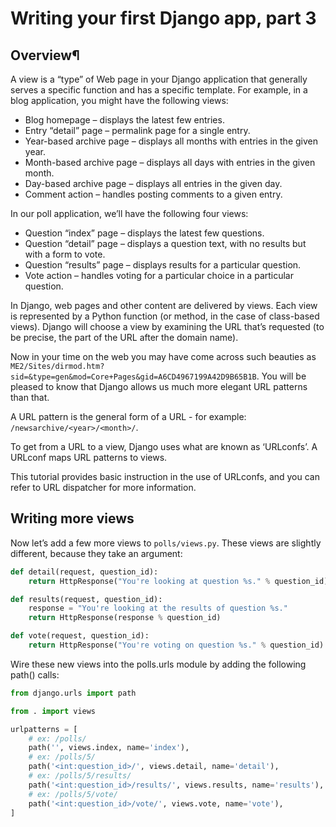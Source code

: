 # Writing your first Django app, part 3

## Overview¶

A view is a “type” of Web page in your Django application that generally serves a specific function and has a specific template. For example, in a blog application, you might have the following views:

- Blog homepage – displays the latest few entries.
- Entry “detail” page – permalink page for a single entry.
- Year-based archive page – displays all months with entries in the given year.
- Month-based archive page – displays all days with entries in the given month.
- Day-based archive page – displays all entries in the given day.
- Comment action – handles posting comments to a given entry.

In our poll application, we’ll have the following four views:

- Question “index” page – displays the latest few questions.
- Question “detail” page – displays a question text, with no results but with a form to vote.
- Question “results” page – displays results for a particular question.
- Vote action – handles voting for a particular choice in a particular question.

In Django, web pages and other content are delivered by views. Each view is represented by a Python function (or method, in the case of class-based views). Django will choose a view by examining the URL that’s requested (to be precise, the part of the URL after the domain name).

Now in your time on the web you may have come across such beauties as `ME2/Sites/dirmod.htm?sid=&type=gen&mod=Core+Pages&gid=A6CD4967199A42D9B65B1B`. You will be pleased to know that Django allows us much more elegant URL patterns than that.

A URL pattern is the general form of a URL - for example: `/newsarchive/<year>/<month>/`.

To get from a URL to a view, Django uses what are known as ‘URLconfs’. A URLconf maps URL patterns to views.

This tutorial provides basic instruction in the use of URLconfs, and you can refer to URL dispatcher for more information.

## Writing more views

Now let’s add a few more views to `polls/views.py`. These views are slightly different, because they take an argument:

```py
def detail(request, question_id):
    return HttpResponse("You're looking at question %s." % question_id)

def results(request, question_id):
    response = "You're looking at the results of question %s."
    return HttpResponse(response % question_id)

def vote(request, question_id):
    return HttpResponse("You're voting on question %s." % question_id)
```

Wire these new views into the polls.urls module by adding the following path() calls:

```py
from django.urls import path

from . import views

urlpatterns = [
    # ex: /polls/
    path('', views.index, name='index'),
    # ex: /polls/5/
    path('<int:question_id>/', views.detail, name='detail'),
    # ex: /polls/5/results/
    path('<int:question_id>/results/', views.results, name='results'),
    # ex: /polls/5/vote/
    path('<int:question_id>/vote/', views.vote, name='vote'),
]
```
